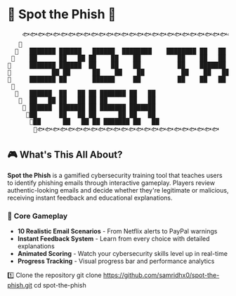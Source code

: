 # 🎣 Spot the Phish 🚩

<pre>
    🐟🐟🐟🐟🐟🐟🐟🐟🐟🐟🐟🐟🐟🐟🐟🐟🐟🐟🐟🐟🐟🐟🐟🐟🐟🐟🐟🐟🐟🐟
   🌊                                                                    🌊
  🌊   ███████ ██████   ██████  ████████    ████████ ██   ██ ███████   🌊
 🌊    ██      ██   ██ ██    ██    ██          ██    ██   ██ ██        🌊
🌊     ███████ ██████  ██    ██    ██          ██    ███████ █████     🌊
🌊           ██ ██      ██    ██    ██          ██    ██   ██ ██        🌊
🌊     ███████ ██       ██████     ██          ██    ██   ██ ███████   🌊
 🌊                                                                    🌊
  🌊   ██████  ██   ██ ██ ███████ ██   ██                             🌊
   🌊  ██   ██ ██   ██ ██ ██      ██   ██                            🌊
    🌊 ██████  ███████ ██ ███████ ███████                           🌊
     🌊██      ██   ██ ██      ██ ██   ██                          🌊
      🌊██      ██   ██ ██ ███████ ██   ██                         🌊
       🌊🐟🐟🐟🐟🐟🐟🐟🐟🐟🐟🐟🐟🐟🐟🐟🐟🐟🐟🐟🐟🐟🐟🐟🐟
</pre>

## 🎮 What's This All About?

**Spot the Phish** is a gamified cybersecurity training tool that teaches users to identify phishing emails through interactive gameplay. Players review authentic-looking emails and decide whether they're legitimate or malicious, receiving instant feedback and educational explanations.

### 🎯 **Core Gameplay**
- **10 Realistic Email Scenarios** - From Netflix alerts to PayPal warnings
- **Instant Feedback System** - Learn from every choice with detailed explanations
- **Animated Scoring** - Watch your cybersecurity skills level up in real-time
- **Progress Tracking** - Visual progress bar and performance analytics

1️⃣ Clone the repository
git clone https://github.com/samridhx0/spot-the-phish.git
cd spot-the-phish

